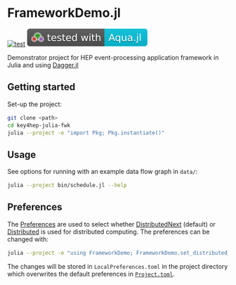 # FrameworkDemo.jl

[![test](https://github.com/key4hep/key4hep-julia-fwk/actions/workflows/test.yml/badge.svg)](https://github.com/key4hep/key4hep-julia-fwk/actions/workflows/test.yml)
[![Aqua QA](https://raw.githubusercontent.com/JuliaTesting/Aqua.jl/master/badge.svg)](https://github.com/JuliaTesting/Aqua.jl)

Demonstrator project for HEP event-processing application framework in Julia and using [Dagger.jl](https://github.com/JuliaParallel/Dagger.jl)


## Getting started

Set-up the project:

```sh
git clone <path>
cd key4hep-julia-fwk
julia --project -e "import Pkg; Pkg.instantiate()"
```

## Usage

See options for running with an example data flow graph in `data/`:

```sh
julia --project bin/schedule.jl --help
```

## Preferences

The [Preferences](https://juliapackaging.github.io/Preferences.jl/stable/) are used to select whether [DistributedNext](https://github.com/JuliaParallel/DistributedNext.jl) (default) or [Distributed](https://github.com/JuliaLang/Distributed.jl) is used for distributed computing.
The preferences can be changed with:

```sh
julia --project -e "using FrameworkDemo; FrameworkDemo.set_distributed_package!(\"Distributed\")"
```

The changes will be stored in `LocalPreferences.toml` in the project directory which overwrites the default preferences in [`Project.toml`](Project.toml).
